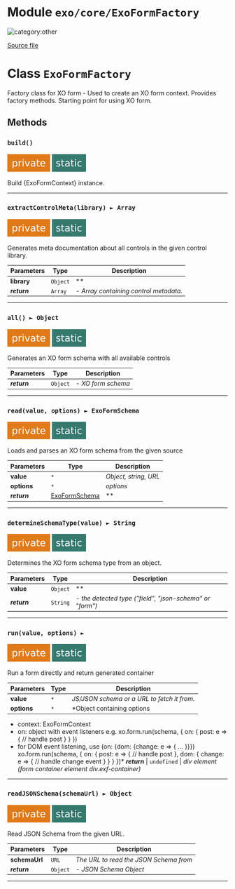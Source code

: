 # Module `exo/core/ExoFormFactory`

![category:other](https://img.shields.io/badge/category-other-blue.svg?style=flat-square)



[Source file](..\..\src\exo\core\ExoFormFactory.js)

# Class `ExoFormFactory`

Factory class for XO form - Used to create an XO form context.
Provides factory methods. Starting point for using XO form.

## Methods

### `build()`

![modifier: private](images/badges/modifier-private.svg) ![modifier: static](images/badges/modifier-static.svg)

Build {ExoFormContext} instance.

---

### `extractControlMeta(library) ► Array`

![modifier: private](images/badges/modifier-private.svg) ![modifier: static](images/badges/modifier-static.svg)

Generates meta documentation about all controls in the given control library.

Parameters | Type | Description
--- | --- | ---
__library__ | `Object` | **
__*return*__ | `Array` | *- Array containing control metadata.*

---

### `all() ► Object`

![modifier: private](images/badges/modifier-private.svg) ![modifier: static](images/badges/modifier-static.svg)

Generates an XO form schema with all available controls

Parameters | Type | Description
--- | --- | ---
__*return*__ | `Object` | *- XO form schema*

---

### `read(value, options) ► ExoFormSchema`

![modifier: private](images/badges/modifier-private.svg) ![modifier: static](images/badges/modifier-static.svg)

Loads and parses an XO form schema from the given source

Parameters | Type | Description
--- | --- | ---
__value__ | `*` | *Object, string, URL*
__options__ | `*` | *options*
__*return*__ | [ExoFormSchema](src-exo-core_ExoFormSchema.md) | **

---

### `determineSchemaType(value) ► String`

![modifier: private](images/badges/modifier-private.svg) ![modifier: static](images/badges/modifier-static.svg)

Determines the XO form schema type from an object.

Parameters | Type | Description
--- | --- | ---
__value__ | `Object` | **
__*return*__ | `String` | *- the detected type (&quot;field&quot;, &quot;json-schema&quot; or &quot;form&quot;)*

---

### `run(value, options) ► `

![modifier: private](images/badges/modifier-private.svg) ![modifier: static](images/badges/modifier-static.svg)

Run a form directly and return generated container

Parameters | Type | Description
--- | --- | ---
__value__ | `*` | *JS/JSON schema or a URL to fetch it from.*
__options__ | `*` | *Object containing options 
- context: ExoFormContext
- on: object with event listeners 
  e.g. 
  xo.form.run(schema, {
    on: {
      post: e &#x3D;&gt; {
        // handle post
      }
    }
  })
- for DOM event listening, use (on: {dom: {change: e &#x3D;&gt; { ... }}})
  xo.form.run(schema, {
    on: {
      post: e &#x3D;&gt; {
        // handle post
      },
      dom: {
        change: e &#x3D;&gt; {
          // handle change event
        }
      }
    }
  })*
__*return*__ | `undefined` | *div element (form container element div.exf-container)*

---

### `readJSONSchema(schemaUrl) ► Object`

![modifier: private](images/badges/modifier-private.svg) ![modifier: static](images/badges/modifier-static.svg)

Read JSON Schema from the given URL.

Parameters | Type | Description
--- | --- | ---
__schemaUrl__ | `URL` | *The URL to read the JSON Schema from*
__*return*__ | `Object` | *- JSON Schema Object*

---
